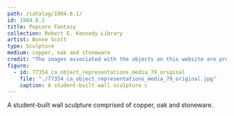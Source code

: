 ```yaml
---
path: /catalog/1984.6.1/
id: 1984.6.1
title: Popcorn Fantasy
collection: Robert E. Kennedy Library
artist: Bonne Scott
type: Sculpture
medium: copper, oak and stoneware
credit: "The images associated with the objects on this website are protected under United States copyright laws. We are pleased to share these materials as an educational resource for the public for non-commercial, educational and personal use only, or for fair use as defined by law."
figure:
  - id: 77354_ca_object_representations_media_79_original
    file: "./77354_ca_object_representations_media_79_original.jpg"
    caption: A student-built wall sculpture c
---
```

A student-built wall sculpture comprised of copper, oak and stoneware. 
